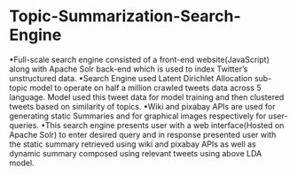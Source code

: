 # Topic-Summarization-Search-Engine
•Full-scale search engine consisted of a front-end website(JavaScript) along with Apache Solr back-end which is used to index Twitter’s unstructured data.
•Search Engine used Latent Dirichlet Allocation sub-topic model to operate on half a million crawled tweets data across 5 language. Model used this tweet data for model training and then clustered tweets based on similarity of topics.
•Wiki and pixabay APIs are used for generating static Summaries and for graphical images respectively for user-queries.
•This search engine presents user with a web interface(Hosted on Apache Solr) to enter desired query and in response presented user with the static summary retrieved using wiki and pixabay APIs as well as dynamic summary composed using relevant tweets using above LDA model.
